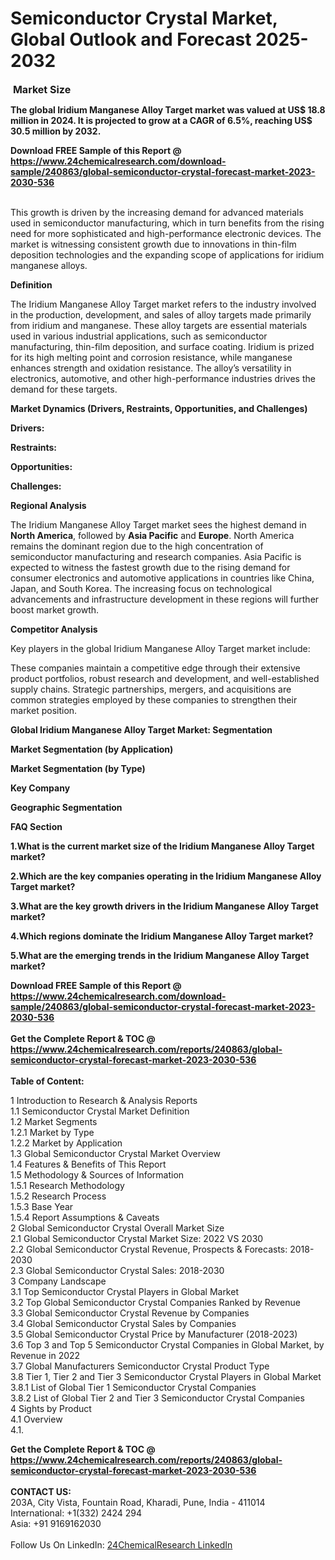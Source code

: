 <h1>Semiconductor Crystal Market, Global Outlook and Forecast 2025-2032</h1><p> <strong style="font-size:16px">Market Size</strong></p><p>
</p><p><strong>The global Iridium Manganese Alloy Target market was valued at US$ 18.8 million in 2024. It is projected to grow at a CAGR of 6.5%, reaching US$ 30.5 million by 2032.</strong></p><div><b>Download FREE Sample of this Report @ 
            <a href="https://www.24chemicalresearch.com/download-sample/240863/global-semiconductor-crystal-forecast-market-2023-2030-536">
            https://www.24chemicalresearch.com/download-sample/240863/global-semiconductor-crystal-forecast-market-2023-2030-536</a></b></div><br><p>
</p><p>This growth is driven by the increasing demand for advanced materials used in semiconductor manufacturing, which in turn benefits from the rising need for more sophisticated and high-performance electronic devices. The market is witnessing consistent growth due to innovations in thin-film deposition technologies and the expanding scope of applications for iridium manganese alloys.</p><p>
</p><p><strong>Definition</strong></p><p>
</p><p>The Iridium Manganese Alloy Target market refers to the industry involved in the production, development, and sales of alloy targets made primarily from iridium and manganese. These alloy targets are essential materials used in various industrial applications, such as semiconductor manufacturing, thin-film deposition, and surface coating. Iridium is prized for its high melting point and corrosion resistance, while manganese enhances strength and oxidation resistance. The alloy’s versatility in electronics, automotive, and other high-performance industries drives the demand for these targets.</p><p>
<strong>Market Dynamics (Drivers, Restraints, Opportunities, and Challenges)</strong></p><p>
<strong>Drivers:</strong></p><p>
</p><p>
<strong>Restraints:</strong></p><p>
</p><p>
<strong>Opportunities:</strong></p><p>
</p><p>
<strong>Challenges:</strong></p><p>
</p><p>
<strong>Regional Analysis</strong></p><p>
</p><p>The Iridium Manganese Alloy Target market sees the highest demand in <strong>North America</strong>, followed by <strong>Asia Pacific</strong> and <strong>Europe</strong>. North America remains the dominant region due to the high concentration of semiconductor manufacturing and research companies. Asia Pacific is expected to witness the fastest growth due to the rising demand for consumer electronics and automotive applications in countries like China, Japan, and South Korea. The increasing focus on technological advancements and infrastructure development in these regions will further boost market growth.</p><p>
<strong>Competitor Analysis</strong></p><p>
</p><p>Key players in the global Iridium Manganese Alloy Target market include:</p><p>
</p><p>
</p><p>These companies maintain a competitive edge through their extensive product portfolios, robust research and development, and well-established supply chains. Strategic partnerships, mergers, and acquisitions are common strategies employed by these companies to strengthen their market position.</p><p>
<strong>Global Iridium Manganese Alloy Target Market: Segmentation</strong></p><p>
<strong>Market Segmentation (by Application)</strong></p><p>
</p><p>
<strong>Market Segmentation (by Type)</strong></p><p>
</p><p>
<strong>Key Company</strong></p><p>
</p><p>
<strong>Geographic Segmentation</strong></p><p>
</p><p>
<strong>FAQ Section</strong></p><p>
<strong>1.What is the current market size of the Iridium Manganese Alloy Target market?</strong></p><p>
</p><p>
<strong>2.Which are the key companies operating in the Iridium Manganese Alloy Target market?</strong></p><p>
</p><p>
<strong>3.What are the key growth drivers in the Iridium Manganese Alloy Target market?</strong></p><p>
</p><p>
<strong>4.Which regions dominate the Iridium Manganese Alloy Target market?</strong></p><p>
</p><p>
<strong>5.What are the emerging trends in the Iridium Manganese Alloy Target market?</strong></p><p>
</p><div><b>Download FREE Sample of this Report @ 
            <a href="https://www.24chemicalresearch.com/download-sample/240863/global-semiconductor-crystal-forecast-market-2023-2030-536">
            https://www.24chemicalresearch.com/download-sample/240863/global-semiconductor-crystal-forecast-market-2023-2030-536</a></b></div><br><div><b>Get the Complete Report & TOC @ 
            <a href="https://www.24chemicalresearch.com/reports/240863/global-semiconductor-crystal-forecast-market-2023-2030-536">
            https://www.24chemicalresearch.com/reports/240863/global-semiconductor-crystal-forecast-market-2023-2030-536</a></b></div><br>
            <b>Table of Content:</b><p>1 Introduction to Research & Analysis Reports<br />
    1.1 Semiconductor Crystal Market Definition<br />
    1.2 Market Segments<br />
        1.2.1 Market by Type<br />
        1.2.2 Market by Application<br />
    1.3 Global Semiconductor Crystal Market Overview<br />
    1.4 Features & Benefits of This Report<br />
    1.5 Methodology & Sources of Information<br />
        1.5.1 Research Methodology<br />
        1.5.2 Research Process<br />
        1.5.3 Base Year<br />
        1.5.4 Report Assumptions & Caveats<br />
2 Global Semiconductor Crystal Overall Market Size<br />
    2.1 Global Semiconductor Crystal Market Size: 2022 VS 2030<br />
    2.2 Global Semiconductor Crystal Revenue, Prospects & Forecasts: 2018-2030<br />
    2.3 Global Semiconductor Crystal Sales: 2018-2030<br />
3 Company Landscape<br />
    3.1 Top Semiconductor Crystal Players in Global Market<br />
    3.2 Top Global Semiconductor Crystal Companies Ranked by Revenue<br />
    3.3 Global Semiconductor Crystal Revenue by Companies<br />
    3.4 Global Semiconductor Crystal Sales by Companies<br />
    3.5 Global Semiconductor Crystal Price by Manufacturer (2018-2023)<br />
    3.6 Top 3 and Top 5 Semiconductor Crystal Companies in Global Market, by Revenue in 2022<br />
    3.7 Global Manufacturers Semiconductor Crystal Product Type<br />
    3.8 Tier 1, Tier 2 and Tier 3 Semiconductor Crystal Players in Global Market<br />
        3.8.1 List of Global Tier 1 Semiconductor Crystal Companies<br />
        3.8.2 List of Global Tier 2 and Tier 3 Semiconductor Crystal Companies<br />
4 Sights by Product<br />
    4.1 Overview<br />
        4.1.</p><div><b>Get the Complete Report & TOC @ 
            <a href="https://www.24chemicalresearch.com/reports/240863/global-semiconductor-crystal-forecast-market-2023-2030-536">
            https://www.24chemicalresearch.com/reports/240863/global-semiconductor-crystal-forecast-market-2023-2030-536</a></b></div><br><b>CONTACT US:</b><br>
            203A, City Vista, Fountain Road, Kharadi, Pune, India - 411014<br>
            International: +1(332) 2424 294<br>
            Asia: +91 9169162030 <br><br>
            Follow Us On LinkedIn: <a href="https://www.linkedin.com/company/24chemicalresearch/">24ChemicalResearch LinkedIn</a>